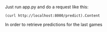 Just run app.py and do a request like this:

    (curl http://localhost:8000/predict).Content

In order to retrieve predictions for the last games
